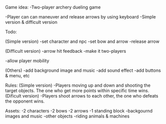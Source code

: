 
Game idea: 
-Two-player archery dueling game
<!-- -Player can can maneuver, adjust arrow power and angle, and release arrows by using keyboard & mouse. -->
-Player can can maneuver and release arrows by using keyboard
-Simple version & difficult version

Todo:

(Simple version)
-set character and npc
-set bow and arrow
-release arrow
<!-- -adjust arrow angle -->

(Difficult version)
-arrow hit feedback
-make it two-players
<!-- -adjust arrow power
-add visual display of arrow angle and power -->
-allow player mobility 

(Others)
-add background image and music
-add sound effect
-add buttons & menu, etc

Rules:
(Simple version)
-Players moving up and down and shooting the target objects. The one who get more points within specific time wins.
(Dificult version)
-Players shoot arrows to each other, the one who defeats the opponent wins.

Assets:
-2 characters
-2 bows
-2 arrows
-1 standing block
-backgournd images and music
-other objects
-riding animals & machines
